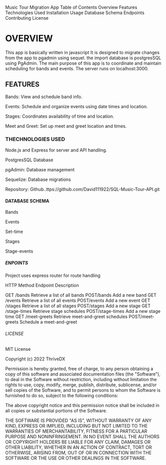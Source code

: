 Music Tour Migration App
Table of Contents
Overview
Features
Technologies Used
Installation
Usage
Database Schema
Endpoints
Contributing
License

# OVERVIEW

This app is basically written in javascript It is designed to migrate changes from the app to pgadmin using sequel. the import database is postgresSQL using PgAdmin.
The main purpose of this app is to coordinate and maintain scheduling for bands and events. The server runs on localhost:3000.

## FEATURES

Bands: View and schedule band info.

Events: Schedule and organize events using date times and location.

Stages: Coordinates availability of time and location.

Meet and Greet: Set up meet and greet location and times.

### THECHNOLOGIES USED

Node.js and Express for server and API handling.

PostgresSQL Database

pgAdmin: Database management

Sequelize: Database migrations

Repository: Github..ttps://github.com/David111922/SQL-Music-Tour-API.git

#### DATABASE SCHEMA

Bands

Events

Set-time

Stages

Stage-events

##### ENPOINTS

Project uses express router for route handling

HTTP Method Endpoint Description

GET /bands Retrieve a list of all bands
POST/bands Add a new band
GET /events Retrieve a list of all events
POST/events Add a new event
GET /stages Retrieve a list of all stages
POST/stages Add a new stage
GET /stage-times Retrieve stage schedules
POST/stage-times Add a new stage time
GET /meet-greets Retrieve meet-and-greet schedules
POST/meet-greets Schedule a meet-and-greet

###### LICENSE

MIT License

Copyright (c) 2022 ThriveDX

Permission is hereby granted, free of charge, to any person obtaining a copy
of this software and associated documentation files (the "Software"), to deal
in the Software without restriction, including without limitation the rights
to use, copy, modify, merge, publish, distribute, sublicense, and/or sell
copies of the Software, and to permit persons to whom the Software is
furnished to do so, subject to the following conditions:

The above copyright notice and this permission notice shall be included in all
copies or substantial portions of the Software.

THE SOFTWARE IS PROVIDED "AS IS", WITHOUT WARRANTY OF ANY KIND, EXPRESS OR
IMPLIED, INCLUDING BUT NOT LIMITED TO THE WARRANTIES OF MERCHANTABILITY,
FITNESS FOR A PARTICULAR PURPOSE AND NONINFRINGEMENT. IN NO EVENT SHALL THE
AUTHORS OR COPYRIGHT HOLDERS BE LIABLE FOR ANY CLAIM, DAMAGES OR OTHER
LIABILITY, WHETHER IN AN ACTION OF CONTRACT, TORT OR OTHERWISE, ARISING FROM,
OUT OF OR IN CONNECTION WITH THE SOFTWARE OR THE USE OR OTHER DEALINGS IN THE
SOFTWARE.
